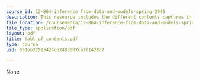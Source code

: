 ```yaml
---
course_id: 12-864-inference-from-data-and-models-spring-2005
description: This resource includes the different contents captures in course notes.
file_location: /coursemedia/12-864-inference-from-data-and-models-spring-2005/551eb32525424ce2483607ce2f1428d7_tabl_of_contents.pdf
file_type: application/pdf
layout: pdf
title: tabl_of_contents.pdf
type: course
uid: 551eb32525424ce2483607ce2f1428d7

---
```

None